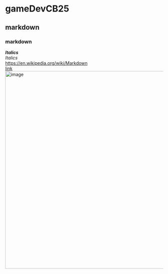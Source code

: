 # gameDevCB25
## markdown  
### markdown  
***Italics***  
*Italics*  
<https://en.wikipedia.org/wiki/Markdown>  
[link](https://en.wikipedia.org/wiki/Markdown)  
<img width="1200" height="630" alt="image" src="https://github.com/user-attachments/assets/ed99547c-8cd9-4509-8bd9-c220141e1653" />
